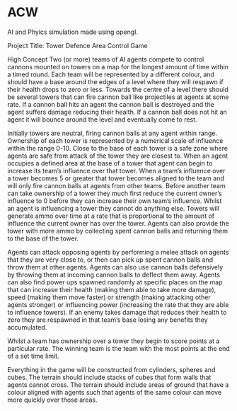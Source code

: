 # ACW

AI and Phyics simulation made using opengl.

Project Title: Tower Defence Area Control Game

High Concept
Two (or more) teams of AI agents compete to control cannons mounted on towers on a map for the longest amount of time within a timed round. Each team will be represented by a different colour, and should have a base around the edges of a level where they will respawn if their health drops to zero or less. Towards the centre of a level there should be several towers that can fire cannon ball like projectiles at agents at some rate. If a cannon ball hits an agent the cannon ball is destroyed and the agent suffers damage reducing their health. If a cannon ball does not hit an agent it will bounce around the level and eventually come to rest.

Initially towers are neutral, firing cannon balls at any agent within range. Ownership of each tower is represented by a numerical scale of influence within the range 0-10. Close to the base of each tower is a safe zone where agents are safe from attack of the tower they are closest to. When an agent occupies a defined area at the base of a tower that agent can begin to increase its team’s influence over that tower. When a team’s influence over a tower becomes 5 or greater that tower becomes aligned to the team and will only fire cannon balls at agents from other teams. Before another team can take ownership of a tower they much first reduce the current owner’s influence to 0 before they can increase their own team’s influence. Whilst an agent is influencing a tower they cannot do anything else.
Towers will generate ammo over time at a rate that is proportional to the amount of influence the current owner has over the tower. Agents can also provide the tower with more ammo by collecting spent cannon balls and returning them to the base of the tower.

Agents can attack opposing agents by performing a melee attack on agents that they are very close to, or then can pick up spent cannon balls and throw them at other agents. Agents can also use cannon balls defensively by throwing them at incoming cannon balls to deflect them away. Agents can also find power ups spawned randomly at specific places on the map that can increase their health (making them able to take more damage), speed (making them move faster) or strength (making attacking other agents stronger) or influencing power (increasing the rate that they are able to influence towers). If an enemy takes damage that reduces their health to zero they are respawned in that team’s base losing any benefits they accumulated.

Whilst a team has ownership over a tower they begin to score points at a particular rate. The winning team is the team with the most points at the end of a set time limit.
 
Everything in the game will be constructed from cylinders, spheres and cubes. The terrain should include stacks of cubes that form walls that agents cannot cross. The terrain should include areas of ground that have a colour aligned with agents such that agents of the same colour can move more quickly over those areas.
